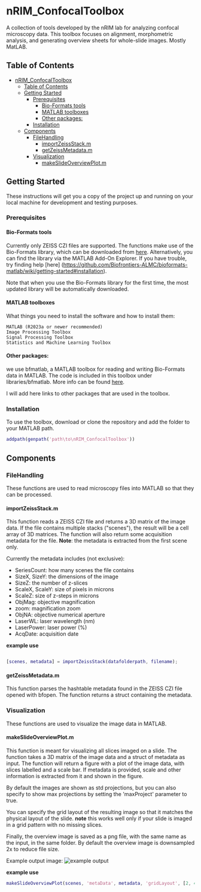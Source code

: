 
# nRIM_ConfocalToolbox

A collection of tools developed by the nRIM lab for analyzing confocal microscopy data. This toolbox focuses on alignment, morphometric analysis, and generating overview sheets for whole-slide images. Mostly MatLAB.

## Table of Contents

- [nRIM\_ConfocalToolbox](#nrim_confocaltoolbox)
  - [Table of Contents](#table-of-contents)
  - [Getting Started](#getting-started)
    - [Prerequisites](#prerequisites)
      - [Bio-Formats tools](#bio-formats-tools)
      - [MATLAB toolboxes](#matlab-toolboxes)
      - [Other packages:](#other-packages)
    - [Installation](#installation)
  - [Components](#components)
    - [FileHandling](#filehandling)
      - [importZeissStack.m](#importzeissstackm)
      - [getZeissMetadata.m](#getzeissmetadatam)
    - [Visualization](#visualization)
      - [makeSlideOverviewPlot.m](#makeslideoverviewplotm)

## Getting Started

These instructions will get you a copy of the project up and running on your local machine for development and testing purposes. 

### Prerequisites
#### Bio-Formats tools
Currently only ZEISS CZI files are supported. 
The functions make use of the Bio-Formats library, which can be downloaded from [here](https://github.com/Biofrontiers-ALMC/bioformats-matlab).
Alternatively, you can find the library via the MATLAB Add-On Explorer. If you have trouble, try finding help [here] (https://github.com/Biofrontiers-ALMC/bioformats-matlab/wiki/getting-started#installation).

Note that when you use the Bio-Formats library for the first time, the most updated library will be automatically downloaded.

#### MATLAB toolboxes
What things you need to install the software and how to install them:

```text
MATLAB (R2023a or newer recommended)
Image Processing Toolbox
Signal Processing Toolbox
Statistics and Machine Learning Toolbox
```

#### Other packages:

we use bfmatlab, a MATLAB toolbox for reading and writing Bio-Formats data in MATLAB.
The code is included in this toolbox under libraries/bfmatlab. More info can be found [here](https://docs.openmicroscopy.org/bio-formats/6.3.1/users/matlab/index.html).


I will add here links to other packages that are used in the toolbox.


### Installation

To use the toolbox, download or clone the repository and add the folder to your MATLAB path. 

```matlab
addpath(genpath('path\to\nRIM_ConfocalToolbox'))
```

## Components

### FileHandling
These functions are used to read microscopy files into MATLAB so that they can be processed.

#### importZeissStack.m
This function reads a ZEISS CZI file and returns a 3D matrix of the image data. 
If the file contains multiple stacks ("scenes"), the result will be a cell array of 3D matrices. 
The function will also return some acquisition metadata for the file.
**Note**: the metadata is extracted from the first scene only. 

Currently the metadata includes (not exclusive):
- SeriesCount: how many scenes the file contains
- SizeX, SizeY: the dimensions of the image
- SizeZ: the number of z-slices
- ScaleX, ScaleY: size of pixels in microns
- ScaleZ: size of z-steps in microns
- ObjMag: objective magnification
- zoom: magnification zoom
- ObjNA: objective numerical aperture
- LaserWL: laser wavelength (nm)
- LaserPower: laser power (%)
- AcqDate: acquisition date

**example use** 
```matlab

[scenes, metadata] = importZeissStack(datafolderpath, filename);
```

#### getZeissMetadata.m
This function parses the hashtable metadata found in the ZEISS CZI file opened with bfopen.
The function returns a struct containing the metadata. 

### Visualization
These functions are used to visualize the image data in MATLAB.

#### makeSlideOverviewPlot.m
This function is meant for visualizing all slices imaged on a slide.
The function takes a 3D matrix of the image data and a struct of metadata as input.
The function will return a figure with a plot of the image data, with slices labelled and a scale bar.
If metadata is provided, scale and other information is extracted from it and shown in the figure.

By default the images are shown as std projections, but you can also specify to show max projections by setting the 'maxProject' parameter to true.

You can specify the grid layout of the resulting image so that it matches the physical layout of the slide.
**note** this works well only if your slide is imaged in a grid pattern with no missing slices.

Finally, the overview image is saved as a png file, with the same name as the input, in the same folder.
By default the overview image is downsampled 2x to reduce file size. 

Example output image:
![example output](assets/output-overviewthumnails.png)




**example use** 
```matlab
makeSlideOverviewPlot(scenes, 'metaData', metadata, 'gridLayout', [2, 4], 'maxProject', true);
 

```
